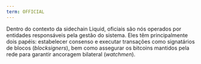 ```yaml
---
term: OFFICIAL
---
```


Dentro do contexto da sidechain Liquid, oficiais são nós operados por entidades responsáveis pela gestão do sistema. Eles têm principalmente dois papéis: estabelecer consenso e executar transações como signatários de blocos (*blocksigners*), bem como assegurar os bitcoins mantidos pela rede para garantir ancoragem bilateral (*watchmen*).